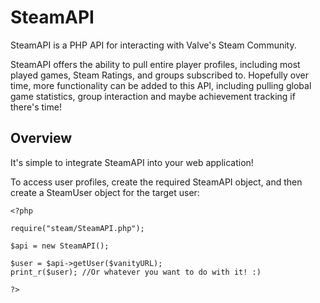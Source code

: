 SteamAPI
========

SteamAPI is a PHP API for interacting with Valve's Steam Community.

SteamAPI offers the ability to pull entire player profiles, including most played games, Steam Ratings, and groups subscribed to.
Hopefully over time, more functionality can be added to this API, including pulling global game statistics, group interaction and maybe achievement tracking if there's time!


Overview
--------

It's simple to integrate SteamAPI into your web application!

To access user profiles, create the required SteamAPI object, and then create a SteamUser object for the target user:

    <?php 

    require("steam/SteamAPI.php");

    $api = new SteamAPI();

    $user = $api->getUser($vanityURL);
    print_r($user); //Or whatever you want to do with it! :)

    ?>